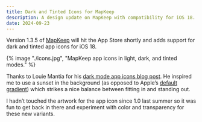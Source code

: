 ```yaml
---
title: Dark and Tinted Icons for MapKeep
description: A design update on MapKeep with compatibility for iOS 18.
date: 2024-09-23
---
```


Version 1.3.5 of [MapKeep](https://apps.apple.com/us/app/mapkeep/id6467408833) will hit the App Store shortly and adds support for dark and tinted app icons for iOS 18.

<!-- image -->{% image "./icons.jpg", "MapKeep app icons in light, dark, and tinted modes." %}

Thanks to Louie Mantia for his [dark mode app icons blog post](https://lmnt.me/blog/dark-mode-app-icons.html). He inspired me to use a sunset in the background (as opposed to Apple’s [default gradient](https://developer.apple.com/design/human-interface-guidelines/app-icons#iOS-iPadOS)) which strikes a nice balance between fitting in and standing out.

I hadn’t touched the artwork for the app icon since 1.0 last summer so it was fun to get back in there and experiment with color and transparency for these new variants.